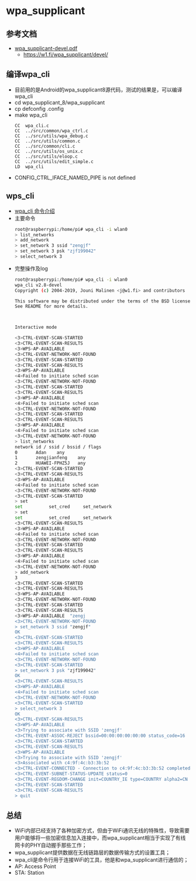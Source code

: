 # wpa_supplicant

## 参考文档

* [wpa_supplicant-devel.pdf](refers/wpa_supplicant-devel.pdf)
  * https://w1.fi/wpa_supplicant/devel/

## 编译wpa_cli

* 目前用的是Android的wpa_supplicant8源代码，测试的结果是，可以编译wpa_cli
* cd wpa_supplicant_8/wpa_supplicant
* cp defconfig .config
* make wpa_cli
  ```
  CC  wpa_cli.c
  CC  ../src/common/wpa_ctrl.c
  CC  ../src/utils/wpa_debug.c
  CC  ../src/utils/common.c
  CC  ../src/common/cli.c
  CC  ../src/utils/os_unix.c
  CC  ../src/utils/eloop.c
  CC  ../src/utils/edit_simple.c
  LD  wpa_cli
  ```
* CONFIG_CTRL_IFACE_NAMED_PIPE is not defined

## wps_cli

* [wpa_cli 命令介绍](https://blog.csdn.net/ltm157/article/details/24810685)
* 主要命令
  ```bash
  root@raspberrypi:/home/pi# wpa_cli -i wlan0
  > list_networks
  > add_network
  > set_network 3 ssid "zengjf"
  > set_network 3 psk "zjf199042"
  > select_network 3
  ```
* 完整操作及log
  ```bash
  root@raspberrypi:/home/pi# wpa_cli -i wlan0
  wpa_cli v2.8-devel
  Copyright (c) 2004-2019, Jouni Malinen <j@w1.fi> and contributors
  
  This software may be distributed under the terms of the BSD license.
  See README for more details.
  
  
  
  Interactive mode
  
  <3>CTRL-EVENT-SCAN-STARTED
  <3>CTRL-EVENT-SCAN-RESULTS
  <3>WPS-AP-AVAILABLE
  <3>CTRL-EVENT-NETWORK-NOT-FOUND
  <3>CTRL-EVENT-SCAN-STARTED
  <3>CTRL-EVENT-SCAN-RESULTS
  <3>WPS-AP-AVAILABLE
  <4>Failed to initiate sched scan
  <3>CTRL-EVENT-NETWORK-NOT-FOUND
  <3>CTRL-EVENT-SCAN-STARTED
  <3>CTRL-EVENT-SCAN-RESULTS
  <3>WPS-AP-AVAILABLE
  <4>Failed to initiate sched scan
  <3>CTRL-EVENT-NETWORK-NOT-FOUND
  <3>CTRL-EVENT-SCAN-STARTED
  <3>CTRL-EVENT-SCAN-RESULTS
  <3>WPS-AP-AVAILABLE
  <4>Failed to initiate sched scan
  <3>CTRL-EVENT-NETWORK-NOT-FOUND
  > list_networks
  network id / ssid / bssid / flags
  0       Adan    any
  1       zengjianfeng    any
  2       HUAWEI-FPHZ5J   any
  <3>CTRL-EVENT-SCAN-STARTED
  <3>CTRL-EVENT-SCAN-RESULTS
  <3>WPS-AP-AVAILABLE
  <4>Failed to initiate sched scan
  <3>CTRL-EVENT-NETWORK-NOT-FOUND
  <3>CTRL-EVENT-SCAN-STARTED
  > set
  set          set_cred     set_network
  > set
  set          set_cred     set_network
  <3>CTRL-EVENT-SCAN-RESULTS
  <3>WPS-AP-AVAILABLE
  <4>Failed to initiate sched scan
  <3>CTRL-EVENT-NETWORK-NOT-FOUND
  <3>CTRL-EVENT-SCAN-STARTED
  <3>CTRL-EVENT-SCAN-RESULTS
  <3>WPS-AP-AVAILABLE
  <4>Failed to initiate sched scan
  <3>CTRL-EVENT-NETWORK-NOT-FOUND
  > add_network
  3
  <3>CTRL-EVENT-SCAN-STARTED
  <3>CTRL-EVENT-SCAN-RESULTS
  <3>WPS-AP-AVAILABLE
  <3>CTRL-EVENT-NETWORK-NOT-FOUND
  <3>CTRL-EVENT-SCAN-STARTED
  <3>CTRL-EVENT-SCAN-RESULTS
  <3>WPS-AP-AVAILABLE  "zengj
  <3>CTRL-EVENT-NETWORK-NOT-FOUND
  > set_network 3 ssid "zengjf"
  OK
  <3>CTRL-EVENT-SCAN-STARTED
  <3>CTRL-EVENT-SCAN-RESULTS
  <3>WPS-AP-AVAILABLE
  <4>Failed to initiate sched scan
  <3>CTRL-EVENT-NETWORK-NOT-FOUND
  <3>CTRL-EVENT-SCAN-STARTED
  > set_network 3 psk "zjf199042"
  OK
  <3>CTRL-EVENT-SCAN-RESULTS
  <3>WPS-AP-AVAILABLE
  <4>Failed to initiate sched scan
  <3>CTRL-EVENT-NETWORK-NOT-FOUND
  <3>CTRL-EVENT-SCAN-STARTED
  > select_network 3
  OK
  <3>CTRL-EVENT-SCAN-RESULTS
  <3>WPS-AP-AVAILABLE
  <3>Trying to associate with SSID 'zengjf'
  <3>CTRL-EVENT-ASSOC-REJECT bssid=00:00:00:00:00:00 status_code=16
  <3>CTRL-EVENT-SCAN-STARTED
  <3>CTRL-EVENT-SCAN-RESULTS
  <3>WPS-AP-AVAILABLE
  <3>Trying to associate with SSID 'zengjf'
  <3>Associated with c4:9f:4c:b3:3b:52
  <3>CTRL-EVENT-CONNECTED - Connection to c4:9f:4c:b3:3b:52 completed [id=3 id_str=]
  <3>CTRL-EVENT-SUBNET-STATUS-UPDATE status=0
  <3>CTRL-EVENT-REGDOM-CHANGE init=COUNTRY_IE type=COUNTRY alpha2=CN
  <3>CTRL-EVENT-SCAN-STARTED
  <3>CTRL-EVENT-SCAN-RESULTS
  > quit
  ```

## 总结

* WiFi内部已经支持了各种加密方式，但由于WiFi通讯无线的特殊性，导致需要用户能够将一些加密信息加入连接中，而wpa_supplicant相当于实现了有线网卡的PHY自动握手那些工作；
* wpa_supplicant提供数据在无线链路层的数据传输方式的设置工具；
* wpa_cli是命令行用于连接WiFi的工具，他是和wpa_supplicant进行通信的；
* AP: Access Point
* STA: Station
